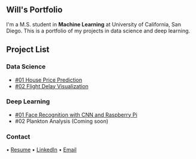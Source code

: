## Will's Portfolio



I'm a M.S. student in **Machine Learning** at University of California, San Diego. This is a portfolio of my projects in data science and deep learning.

## Project List

### Data Science
- [#01 House Price Prediction](house_price_prediction.md)
- [#02 Flight Delay Visualization](https://github.com/willchenyh/flight_delay_analysis/blob/master/Final%20Presentation.pdf)

### Deep Learning
- [#01 Face Recognition with CNN and Raspberry Pi](face_recognition.md)
- #02 Plankton Analysis (Coming soon)

### Contact
• [Resume](Will_Chen_Resume_Portfolio) • [LinkedIn](https://www.linkedin.com/in/willchenyh/) • [Email](mailto:yuc143@eng.ucsd.edu)
